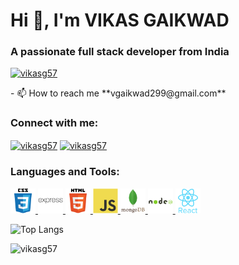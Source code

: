<h1 align="left">Hi 👋, I'm VIKAS GAIKWAD</h1>
<h3 align="left">A passionate full stack developer from India</h3>

<!-- <p align="left"> <a href="https://github.com/ryo-ma/github-profile-trophy"><img src="https://github-profile-trophy.vercel.app/?username=vikasg57" alt="vikasg57" /></a> </p> -->

<p align="left"> <a href="https://twitter.com/vikasg57" target="blank"><img src="https://img.shields.io/twitter/follow/vikasg57?logo=twitter&style=for-the-badge" alt="vikasg57" /></a> </p>

<p align="left">- 📫 How to reach me **vgaikwad299@gmail.com**</p>

<h3 align="left">Connect with me:</h3>
                  
                  
<p align="left">
<a href="https://twitter.com/vikasg57" target="blank"><img align="center" src="https://raw.githubusercontent.com/rahuldkjain/github-profile-readme-generator/master/src/images/icons/Social/twitter.svg" alt="vikasg57" height="30" width="40" /></a>
<a href="https://instagram.com/vikasg57" target="blank"><img align="center" src="https://raw.githubusercontent.com/rahuldkjain/github-profile-readme-generator/master/src/images/icons/Social/instagram.svg" alt="vikasg57" height="30" width="40" /></a>
</p>

<h3 align="left">Languages and Tools:</h3>
<p align="left"> <a href="https://www.w3schools.com/css/" target="_blank" rel="noreferrer"> <img src="https://raw.githubusercontent.com/devicons/devicon/master/icons/css3/css3-original-wordmark.svg" alt="css3" width="40" height="40"/> </a> <a href="https://expressjs.com" target="_blank" rel="noreferrer"> <img src="https://raw.githubusercontent.com/devicons/devicon/master/icons/express/express-original-wordmark.svg" alt="express" width="40" height="40"/> </a> <a href="https://www.w3.org/html/" target="_blank" rel="noreferrer"> <img src="https://raw.githubusercontent.com/devicons/devicon/master/icons/html5/html5-original-wordmark.svg" alt="html5" width="40" height="40"/> </a> <a href="https://developer.mozilla.org/en-US/docs/Web/JavaScript" target="_blank" rel="noreferrer"> <img src="https://raw.githubusercontent.com/devicons/devicon/master/icons/javascript/javascript-original.svg" alt="javascript" width="40" height="40"/> </a> <a href="https://www.mongodb.com/" target="_blank" rel="noreferrer"> <img src="https://raw.githubusercontent.com/devicons/devicon/master/icons/mongodb/mongodb-original-wordmark.svg" alt="mongodb" width="40" height="40"/> </a> <a href="https://nodejs.org" target="_blank" rel="noreferrer"> <img src="https://raw.githubusercontent.com/devicons/devicon/master/icons/nodejs/nodejs-original-wordmark.svg" alt="nodejs" width="40" height="40"/> </a> <a href="https://reactjs.org/" target="_blank" rel="noreferrer"> <img src="https://raw.githubusercontent.com/devicons/devicon/master/icons/react/react-original-wordmark.svg" alt="react" width="40" height="40"/> </a> </p>

![Top Langs](https://github-readme-stats.vercel.app/api/top-langs/?username=vikasg57&theme=highcontrast)

<!-- ![GitHub stats](https://github-readme-stats.vercel.app/api?username=vikasg57&show_icons=true&theme=highcontrast) -->

<!-- <p>&nbsp;<img align="left" src="https://github-readme-stats.vercel.app/api?username=vikasg57&show_icons=true&locale=en" alt="vikasg57" /></p>
 -->
<p><img align="left" src="https://github-readme-streak-stats.herokuapp.com/?user=vikasg57&" alt="vikasg57" /></p>
                                                                                                         
                                                                                                           
